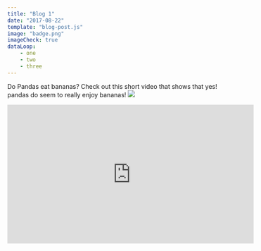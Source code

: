 ```yaml
---
title: "Blog 1"
date: "2017-08-22"
template: "blog-post.js"
image: "badge.png"
imageCheck: true
dataLoop:
    - one
    - two
    - three
---
```


Do Pandas eat bananas? Check out this short video that shows that yes! pandas do
seem to really enjoy bananas!
<img src="badgee.png" />
<iframe width="560" height="315" src="https://www.youtube.com/embed/4SZl1r2O_bY" frameborder="0" allowfullscreen></iframe>
